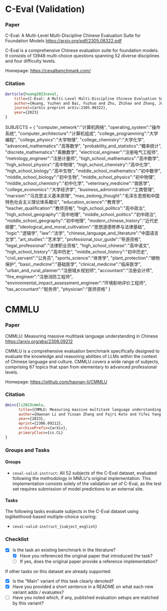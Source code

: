 # C-Eval (Validation)

### Paper
C-Eval: A Multi-Level Multi-Discipline Chinese Evaluation Suite for Foundation Models
https://arxiv.org/pdf/2305.08322.pdf

C-Eval is a comprehensive Chinese evaluation suite for foundation models.
It consists of 13948 multi-choice questions spanning 52 diverse disciplines
and four difficulty levels.

Homepage: https://cevalbenchmark.com/

### Citation

```bibtex
@article{huang2023ceval,
    title={C-Eval: A Multi-Level Multi-Discipline Chinese Evaluation Suite for Foundation Models},
    author={Huang, Yuzhen and Bai, Yuzhuo and Zhu, Zhihao and Zhang, Junlei and Zhang, Jinghan and Su, Tangjun and Liu, Junteng and Lv, Chuancheng and Zhang, Yikai and Lei, Jiayi and Fu, Yao and Sun, Maosong and He, Junxian},
    journal={arXiv preprint arXiv:2305.08322},
    year={2023}
}
```


SUBJECTS = {
    "computer_network":"计算机网络",
    "operating_system":"操作系统",
    "computer_architecture":"计算机组成",
    "college_programming":"大学编程",
    "college_physics":"大学物理",
    "college_chemistry":"大学化学",
    "advanced_mathematics":"高等数学",
    "probability_and_statistics":"概率统计",
    "discrete_mathematics":"离散数学",
    "electrical_engineer":"注册电气工程师",
    "metrology_engineer":"注册计量师",
    "high_school_mathematics":"高中数学",
    "high_school_physics":"高中物理",
    "high_school_chemistry":"高中化学",
    "high_school_biology":"高中生物",
    "middle_school_mathematics":"初中数学",
    "middle_school_biology":"初中生物",
    "middle_school_physics":"初中物理",
    "middle_school_chemistry":"初中化学",
    "veterinary_medicine":"兽医学",
    "college_economics":"大学经济学",
    "business_administration":"工商管理",
    "marxism":"马克思主义基本原理",
    "mao_zedong_thought":"毛泽东思想和中国特色社会主义理论体系概论",
    "education_science":"教育学",
    "teacher_qualification":"教师资格",
    "high_school_politics":"高中政治",
    "high_school_geography":"高中地理",
    "middle_school_politics":"初中政治",
    "middle_school_geography":"初中地理",
    "modern_chinese_history":"近代史纲要",
    "ideological_and_moral_cultivation":"思想道德修养与法律基础",
    "logic":"逻辑学",
    "law":"法学",
    "chinese_language_and_literature":"中国语言文学",
    "art_studies":"艺术学",
    "professional_tour_guide":"导游资格",
    "legal_professional":"法律职业资格",
    "high_school_chinese":"高中语文",
    "high_school_history":"高中历史",
    "middle_school_history":"初中历史",
    "civil_servant":"公务员",
    "sports_science":"体育学",
    "plant_protection":"植物保护",
    "basic_medicine":"基础医学",
    "clinical_medicine":"临床医学",
    "urban_and_rural_planner":"注册城乡规划师",
    "accountant":"注册会计师",
    "fire_engineer":"注册消防工程师",
    "environmental_impact_assessment_engineer":"环境影响评价工程师",
    "tax_accountant":"税务师",
    "physician":"医师资格"
}


# CMMLU

### Paper

CMMLU: Measuring massive multitask language understanding in Chinese
https://arxiv.org/abs/2306.09212

CMMLU is a comprehensive evaluation benchmark specifically designed to evaluate the knowledge and reasoning abilities of LLMs within the context of Chinese language and culture.
CMMLU covers a wide range of subjects, comprising 67 topics that span from elementary to advanced professional levels.

Homepage: https://github.com/haonan-li/CMMLU

### Citation

```bibtex
@misc{li2023cmmlu,
      title={CMMLU: Measuring massive multitask language understanding in Chinese},
      author={Haonan Li and Yixuan Zhang and Fajri Koto and Yifei Yang and Hai Zhao and Yeyun Gong and Nan Duan and Timothy Baldwin},
      year={2023},
      eprint={2306.09212},
      archivePrefix={arXiv},
      primaryClass={cs.CL}
}
```

### Groups and Tasks

#### Groups

- `ceval-valid-instruct`: All 52 subjects of the C-Eval dataset, evaluated following the methodology in MMLU's original implementation. This implementation consists solely of the validation set of C-Eval, as the test set requires submission of model predictions to an external site.

#### Tasks


The following tasks evaluate subjects in the C-Eval dataset using loglikelihood-based multiple-choice scoring:
- `ceval-valid-instruct_{subject_english}`

### Checklist

* [x] Is the task an existing benchmark in the literature?
  * [x] Have you referenced the original paper that introduced the task?
  * [ ] If yes, does the original paper provide a reference implementation?

If other tasks on this dataset are already supported:
* [x] Is the "Main" variant of this task clearly denoted?
* [x] Have you provided a short sentence in a README on what each new variant adds / evaluates?
* [ ] Have you noted which, if any, published evaluation setups are matched by this variant?
